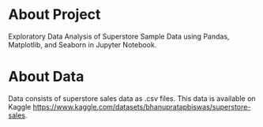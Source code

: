 # About Project
Exploratory Data Analysis of Superstore Sample Data using Pandas, Matplotlib, and Seaborn in Jupyter Notebook.

# About Data
Data consists of superstore sales data as .csv files. This data is available on Kaggle https://www.kaggle.com/datasets/bhanupratapbiswas/superstore-sales.

